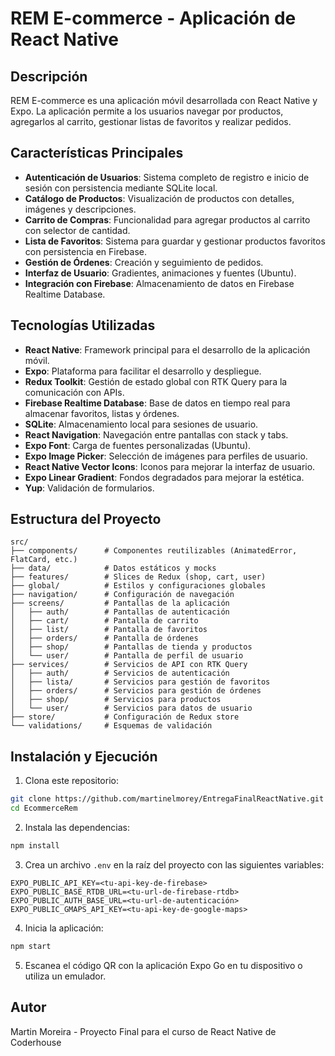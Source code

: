 # REM E-commerce - Aplicación de React Native

## Descripción
REM E-commerce es una aplicación móvil desarrollada con React Native y Expo. La aplicación permite a los usuarios navegar por productos, agregarlos al carrito, gestionar listas de favoritos y realizar pedidos.

## Características Principales

- **Autenticación de Usuarios**: Sistema completo de registro e inicio de sesión con persistencia mediante SQLite local.
- **Catálogo de Productos**: Visualización de productos con detalles, imágenes y descripciones.
- **Carrito de Compras**: Funcionalidad para agregar productos al carrito con selector de cantidad.
- **Lista de Favoritos**: Sistema para guardar y gestionar productos favoritos con persistencia en Firebase.
- **Gestión de Órdenes**: Creación y seguimiento de pedidos.
- **Interfaz de Usuario**: Gradientes, animaciones y fuentes (Ubuntu).
- **Integración con Firebase**: Almacenamiento de datos en Firebase Realtime Database.

## Tecnologías Utilizadas

- **React Native**: Framework principal para el desarrollo de la aplicación móvil.
- **Expo**: Plataforma para facilitar el desarrollo y despliegue.
- **Redux Toolkit**: Gestión de estado global con RTK Query para la comunicación con APIs.
- **Firebase Realtime Database**: Base de datos en tiempo real para almacenar favoritos, listas y órdenes.
- **SQLite**: Almacenamiento local para sesiones de usuario.
- **React Navigation**: Navegación entre pantallas con stack y tabs.
- **Expo Font**: Carga de fuentes personalizadas (Ubuntu).
- **Expo Image Picker**: Selección de imágenes para perfiles de usuario.
- **React Native Vector Icons**: Iconos para mejorar la interfaz de usuario.
- **Expo Linear Gradient**: Fondos degradados para mejorar la estética.
- **Yup**: Validación de formularios.

## Estructura del Proyecto

```
src/
├── components/      # Componentes reutilizables (AnimatedError, FlatCard, etc.)
├── data/            # Datos estáticos y mocks
├── features/        # Slices de Redux (shop, cart, user)
├── global/          # Estilos y configuraciones globales
├── navigation/      # Configuración de navegación
├── screens/         # Pantallas de la aplicación
│   ├── auth/        # Pantallas de autenticación
│   ├── cart/        # Pantalla de carrito
│   ├── list/        # Pantalla de favoritos
│   ├── orders/      # Pantalla de órdenes
│   ├── shop/        # Pantallas de tienda y productos
│   └── user/        # Pantalla de perfil de usuario
├── services/        # Servicios de API con RTK Query
│   ├── auth/        # Servicios de autenticación
│   ├── lista/       # Servicios para gestión de favoritos
│   ├── orders/      # Servicios para gestión de órdenes
│   ├── shop/        # Servicios para productos
│   └── user/        # Servicios para datos de usuario
├── store/           # Configuración de Redux store
└── validations/     # Esquemas de validación
```

## Instalación y Ejecución

1. Clona este repositorio:
```bash
git clone https://github.com/martinelmorey/EntregaFinalReactNative.git
cd EcommerceRem
```

2. Instala las dependencias:
```bash
npm install
```

3. Crea un archivo `.env` en la raíz del proyecto con las siguientes variables:
```
EXPO_PUBLIC_API_KEY=<tu-api-key-de-firebase>
EXPO_PUBLIC_BASE_RTDB_URL=<tu-url-de-firebase-rtdb>
EXPO_PUBLIC_AUTH_BASE_URL=<tu-url-de-autenticación>
EXPO_PUBLIC_GMAPS_API_KEY=<tu-api-key-de-google-maps>
```

4. Inicia la aplicación:
```bash
npm start
```

5. Escanea el código QR con la aplicación Expo Go en tu dispositivo o utiliza un emulador.

## Autor
Martin Moreira - Proyecto Final para el curso de React Native de Coderhouse
